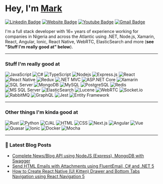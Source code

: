 # Hey, I'm [Mark](https://markscodingspot.com/)

[![Linkedin Badge](https://img.shields.io/badge/-melton-mark-blue?style=flat&logo=Linkedin&logoColor=white&link=https://www.linkedin.com/in/melton-mark/)](https://www.linkedin.com/in/melton-mark/)
[![Website Badge](https://img.shields.io/badge/-markscodingspot.com-47CCCC?style=flat&logo=Google-Chrome&logoColor=white&link=https://markscodingspot.com)](https://markscodingspot.com)
[![Youtube Badge](https://img.shields.io/badge/-MarksCodingSpot-red?style=flat&logo=youtube&logoColor=white&link=https://www.youtube.com/MarksCodingSpot)](https://www.youtube.com/MarksCodingSpot)
[![Gmail Badge](https://img.shields.io/badge/-coommark-c14438?style=flat&logo=Gmail&logoColor=white&link=mailto:coommark@gmail.com)](mailto:coommark@gmail.com)

I'm a full stack developer with 16+ years of experience working for companies in Nigeria and across the Atlantic using .NET, Node.js, Xamarin, React, Angular, Ionic, React Native, WebRTC, ElasticSearch and more (**see "Stuff I'm really good at" below**).

---

### Stuff I'm really good at
![JavaScript](https://img.shields.io/badge/-JavaScript-F7DF1E?style=flat-square&logo=JavaScript&logoColor=black)
![C#](https://img.shields.io/badge/-C%23-239120?style=flat-square&logo=C%20Sharp&logoColor=white)
![TypeScript](https://img.shields.io/badge/-TypeScript-007ACC?style=flat-square&logo=TypeScript&logoColor=white)
![Nodejs](https://img.shields.io/badge/-Nodejs-43853d?style=flat-square&logo=Node.js&logoColor=white)
![Express.js](https://img.shields.io/badge/-Express.js-000000?style=flat-square&logo=Express&logoColor=white)
![React](https://img.shields.io/badge/-React-61DAFB?style=flat-square&logo=React&logoColor=black)
![React Native](https://img.shields.io/badge/-React%20Native-61DAFB?style=flat-square&logo=React&logoColor=black)
![Redux](https://img.shields.io/badge/-Redux-764ABC?style=flat-square&logo=Redux&logoColor=white)
![.NET MVC](https://img.shields.io/badge/-.NET%20MVC-512BD4?style=flat-square&logo=.NET&logoColor=white)
![ASP.NET Core](https://img.shields.io/badge/-ASP.NET%20Core-512BD4?style=flat-square&logo=.NET&logoColor=white)
![Xamarin](https://img.shields.io/badge/-Xamarin-3498DB?style=flat-square&logo=Xamarin&logoColor=white)
![SQL Server](https://img.shields.io/badge/-SQL%20Server-CC2927?style=flat-square&logo=Microsoft%20SQL%20Server&logoColor=white)
![MongoDB](https://img.shields.io/badge/-MongoDB-47A248?style=flat-square&logo=MongoDB&logoColor=white)
![MySQL](https://img.shields.io/badge/-MySQL-4479A1?style=flat-square&logo=MySQL&logoColor=white)
![PostgreSQL](https://img.shields.io/badge/-PostgreSQL-336791?style=flat-square&logo=PostgreSQL&logoColor=white)
![Redis](https://img.shields.io/badge/-Redis-DC382D?style=flat-square&logo=Redis&logoColor=white)
![MS SQL Server](https://img.shields.io/badge/-MS%20SQL%20Server-CC2927?style=flat-square&logo=Microsoft%20SQL%20Server&logoColor=white)
![ElasticSearch](https://img.shields.io/badge/-ElasticSearch-005571?style=flat-square&logo=Elasticsearch&logoColor=white)
![Lucene](https://img.shields.io/badge/-Lucene-FF9C00?style=flat-square&logo=Apache%20Lucene&logoColor=white)
![WebRTC](https://img.shields.io/badge/-WebRTC-333333?style=flat-square&logo=WebRTC&logoColor=white)
![Socket.io](https://img.shields.io/badge/-Socket.io-010101?style=flat-square&logo=Socket.io&logoColor=white)
![RabbitMQ](https://img.shields.io/badge/-RabbitMQ-FF6600?style=flat-square&logo=RabbitMQ&logoColor=white)
![GraphQL](https://img.shields.io/badge/-GraphQL-E10098?style=flat-square&logo=GraphQL&logoColor=white)
![Jest](https://img.shields.io/badge/-Jest-C21325?style=flat-square&logo=Jest&logoColor=white)
![Entity Framework](https://img.shields.io/badge/-Entity%20Framework-512BD4?style=flat-square&logo=.NET&logoColor=white)

---

### Other things I'm kinda good at

![Rust](https://img.shields.io/badge/-Rust-000000?style=flat-square&logo=Rust&logoColor=white)
![Python](https://img.shields.io/badge/-Python-3776AB?style=flat-square&logo=Python&logoColor=white)
![C/AL](https://img.shields.io/badge/-C%2FAL-00599C?style=flat-square&logo=Microsoft%20Dynamics%20NAV&logoColor=white)
![HTML](https://img.shields.io/badge/-HTML-E34F26?style=flat-square&logo=HTML5&logoColor=white)
![CSS](https://img.shields.io/badge/-CSS-1572B6?style=flat-square&logo=CSS3&logoColor=white)
![Next.js](https://img.shields.io/badge/-Next.js-000000?style=flat-square&logo=Next.js&logoColor=white)
![Angular](https://img.shields.io/badge/-Angular-DD0031?style=flat-square&logo=Angular&logoColor=white)
![Vue](https://img.shields.io/badge/-Vue-4FC08D?style=flat-square&logo=Vue.js&logoColor=white)
![Quasar](https://img.shields.io/badge/-Quasar-1976D2?style=flat-square&logo=Quasar&logoColor=white)
![Ionic](https://img.shields.io/badge/-Ionic-3880FF?style=flat-square&logo=Ionic&logoColor=white)
![Docker](https://img.shields.io/badge/-Docker-2496ED?style=flat-square&logo=Docker&logoColor=white)
![Mocha](https://img.shields.io/badge/-Mocha-8D6748?style=flat-square&logo=Mocha&logoColor=white)

---

### 📕 Latest Blog Posts
- [Complete News/Blog API using NodeJS (Express), MongoDB with Swagger](https://markscodingspot.com/complete-news-blog-api-using-nodejs-express-mongodb-with-swagger)
- [Send HTML Emails with Attachments using FluentEmail, C# and .NET 5](https://markscodingspot.com/send-html-emails-with-attachments-using-fluent-email-csharp-and-net-5)
- [How to Create React Native (UI Kitten) Drawer and Bottom Tabs Navigation using React Navigation 5](https://markscodingspot.com/how-to-create-react-native-ui-kitten-drawer-and-bottom-tabs-navigation-using-react-navigation-5/)
